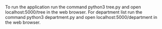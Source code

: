 To run the application run the command python3 tree.py and open localhost:5000/tree in the web browser.
For department list run the command python3 department.py and open localhost:5000/department in the web browser.
